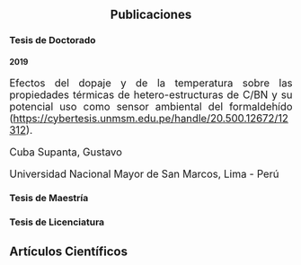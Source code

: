 ---
---
<head> 
  <title>Publicaciones</title> 
    <style> 
      h1 { 
        color:green; 
         } 
    </style> 
</head> 

<center><h2>Publicaciones</h2></center>


<h3>Tesis de Doctorado</h3>
<h4>2019</h4>
<p style='text-align: justify; font-size:18px;'> Efectos del dopaje y de la temperatura sobre las propiedades térmicas de hetero-estructuras de C/BN y su potencial uso como sensor ambiental del formaldehído (<a href="https://cybertesis.unmsm.edu.pe/handle/20.500.12672/12312">https://cybertesis.unmsm.edu.pe/handle/20.500.12672/12312</a>).</p>
<p style='text-align: justify; font-size:18px;'>Cuba Supanta, Gustavo</p>
<p style='text-align: justify; font-size:18px;'>Universidad Nacional Mayor de San Marcos, Lima - Perú</p>


<h3>Tesis de Maestría</h3> 
<h3>Tesis de Licenciatura</h3>
<h2>Artículos Científicos</h2>

